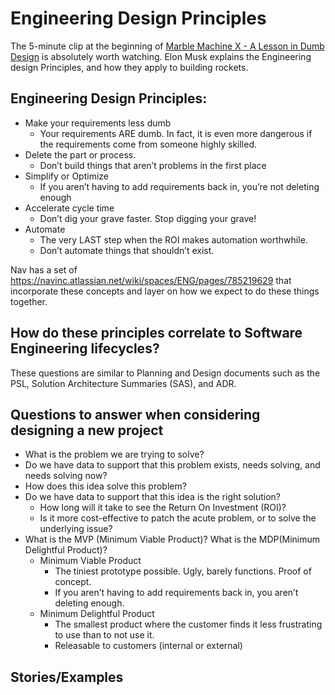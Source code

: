 <h1>Engineering Design Principles</h1>

The 5-minute clip at the beginning of [Marble Machine X - A Lesson in Dumb Design](https://www.youtube.com/embed/WN90HYiFpAw?si=cptAYEkNgUHds0a7) is absolutely worth watching. Elon Musk explains the Engineering design Principles, and how they apply to building rockets.

<h2>Engineering Design Principles:</h2>

*  Make your requirements less dumb
    * Your requirements ARE dumb. In fact, it is even more dangerous if the requirements come from someone highly skilled.
* Delete the part or process. 
    * Don’t build things that aren’t problems in the first place
* Simplify or Optimize 
    * If you aren’t having to add requirements back in, you’re not deleting enough
* Accelerate cycle time 
    * Don’t dig your grave faster. Stop digging your grave!
* Automate 
    * The very LAST step when the ROI makes automation worthwhile. 
    * Don’t automate things that shouldn’t exist.

Nav has a set of https://navinc.atlassian.net/wiki/spaces/ENG/pages/785219629 that incorporate these concepts and layer on how we expect to do these things together.

<h2>How do these principles correlate to Software Engineering lifecycles?</h2>

These questions are similar to Planning and Design documents such as the PSL, Solution Architecture Summaries (SAS), and ADR. 

<h2>Questions to answer when considering designing a new project</h2>

* What is the problem we are trying to solve?
* Do we have data to support that this problem exists, needs solving, and needs solving now?
* How does this idea solve this problem?
* Do we have data to support that this idea is the right solution?
    * How long will it take to see the Return On Investment (ROI)?
    * Is it more cost-effective to patch the acute problem, or to solve the underlying issue?
* What is the MVP (Minimum Viable Product)? What is the MDP(Minimum Delightful Product)?
    * Minimum Viable Product
        * The tiniest prototype possible. Ugly, barely functions. Proof of concept.
        * If you aren’t having to add requirements back in, you aren’t deleting enough.
    * Minimum Delightful Product
        * The smallest product where the customer finds it less frustrating to use than to not use it. 
        * Releasable to customers (internal or external)

<h2>Stories/Examples</h2>
